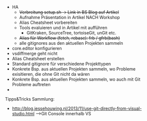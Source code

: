 - HA
  - ~~Verbreitung setup.sh -> Link in BS Blog auf Artikel~~
  - Aufnahme Präsentation in Artikel NACH Workshop
  - Alias Cheatsheet vorbereiten
  - Tools evaluieren und in Artikel mit aufführen
    - GitKraken, SourceTree, tortoiseGit, unGit etc.
  - ~~Alias für Workflow (fetch, rebase): frb / gfrb(bash)~~
  - alle gitignores aus den aktuellen Projekten sammeln
- core.editor konfigurieren
- vsdiffmerge geht nicht
- Alias Cheatsheet erstellen
- Standard gitignore für verschiedene Projekttypen
- Konkrete Bsp. aus aktuellen Projekten sammeln, wo Probleme exisitieren, die ohne Git nicht da wären
- Konkrete Bsp. aus aktuellen Projekten sammeln, wo auch mit Git Probleme auftreten
- 

Tipps&Tricks Sammlung:
- http://blog.jessehouwing.nl/2013/11/use-git-directly-from-visual-studio.html -->Git Console innerhalb VS

